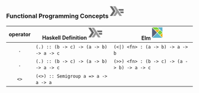 


### Functional Programming Concepts <sup><img src="../images/602px-Haskell-Logo.svg.png" width=37 height=26><img></sup>

|  operator   |   Haskell Definition <sup><img src="../images/602px-Haskell-Logo.svg.png" width=37 height=26><img></sup>   |  Elm <sup><img src="../images/elm-logo.png" width=28px height=28px><img></sup> |
|:-----------:|-------------------------------------------------------|------------|
| `.`         |  `(.) :: (b -> c) -> (a -> b) -> a -> c`              | `(<\|) <fn> : (a -> b) -> a -> b` |
| `.`         |  `(.) :: (b -> c) -> (a -> b) -> a -> c`              | `(>>) <fn> : (b -> c) -> (a -> b) -> a -> c` |
| `<>`        |  `(<>) :: Semigroup a => a -> a -> a`                 |          |
